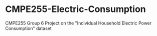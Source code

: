 # CMPE255-Electric-Consumption
CMPE255 Group 6 Project on the "Individual Household Electric Power Consumption" dataset
